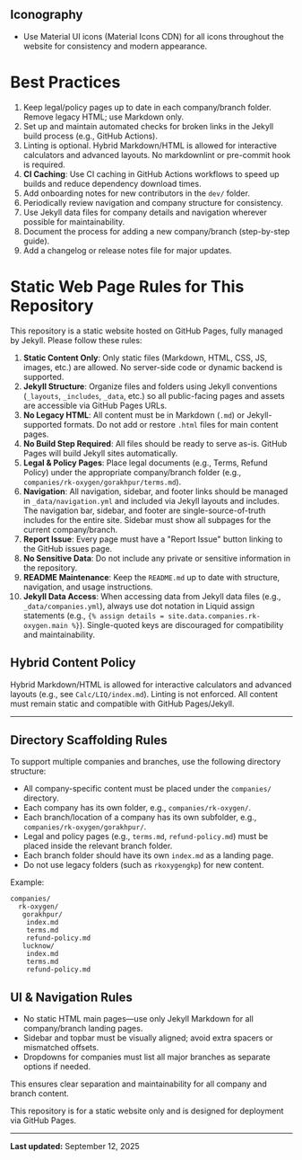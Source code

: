 ## Iconography

- Use Material UI icons (Material Icons CDN) for all icons throughout the website for consistency and modern appearance.

# Best Practices

1. Keep legal/policy pages up to date in each company/branch folder. Remove legacy
  HTML; use Markdown only.
2. Set up and maintain automated checks for broken links in the Jekyll build process
  (e.g., GitHub Actions).
3. Linting is optional. Hybrid Markdown/HTML is allowed for interactive calculators and advanced layouts. No markdownlint or pre-commit hook is required.
11. **CI Caching**: Use CI caching in GitHub Actions workflows to speed up builds and reduce dependency download times.
4. Add onboarding notes for new contributors in the `dev/` folder.
5. Periodically review navigation and company structure for consistency.
6. Use Jekyll data files for company details and navigation wherever possible for
  maintainability.
7. Document the process for adding a new company/branch (step-by-step guide).
8. Add a changelog or release notes file for major updates.

# Static Web Page Rules for This Repository

This repository is a static website hosted on GitHub Pages, fully managed by Jekyll.
Please follow these rules:

1. **Static Content Only**: Only static files (Markdown, HTML, CSS, JS, images, etc.)
  are allowed. No server-side code or dynamic backend is supported.
2. **Jekyll Structure**: Organize files and folders using Jekyll conventions
  (`_layouts`, `_includes`, `_data`, etc.) so all public-facing pages and assets are
  accessible via GitHub Pages URLs.
3. **No Legacy HTML**: All content must be in Markdown (`.md`) or Jekyll-supported
  formats. Do not add or restore `.html` files for main content pages.
4. **No Build Step Required**: All files should be ready to serve as-is. GitHub Pages
  will build Jekyll sites automatically.
5. **Legal & Policy Pages**: Place legal documents (e.g., Terms, Refund Policy) under
  the appropriate company/branch folder (e.g.,
  `companies/rk-oxygen/gorakhpur/terms.md`).
6. **Navigation**: All navigation, sidebar, and footer links should be managed in
  `_data/navigation.yml` and included via Jekyll layouts and includes. The navigation
  bar, sidebar, and footer are single-source-of-truth includes for the entire site.
  Sidebar must show all subpages for the current company/branch.
7. **Report Issue**: Every page must have a "Report Issue" button linking to the
  GitHub issues page.
8. **No Sensitive Data**: Do not include any private or sensitive information in the
  repository.
9. **README Maintenance**: Keep the `README.md` up to date with structure, navigation,
  and usage instructions.
10. **Jekyll Data Access**: When accessing data from Jekyll data files (e.g.,
  `_data/companies.yml`), always use dot notation in Liquid assign statements (e.g.,
  `{% assign details = site.data.companies.rk-oxygen.main %}`). Single-quoted keys are discouraged for compatibility and maintainability.
## Hybrid Content Policy

Hybrid Markdown/HTML is allowed for interactive calculators and advanced layouts (e.g., see `Calc/LIQ/index.md`). Linting is not enforced. All content must remain static and compatible with GitHub Pages/Jekyll.

---

## Directory Scaffolding Rules

To support multiple companies and branches, use the following directory structure:

- All company-specific content must be placed under the `companies/` directory.
- Each company has its own folder, e.g., `companies/rk-oxygen/`.
- Each branch/location of a company has its own subfolder, e.g.,
  `companies/rk-oxygen/gorakhpur/`.
- Legal and policy pages (e.g., `terms.md`, `refund-policy.md`) must be placed inside
  the relevant branch folder.
- Each branch folder should have its own `index.md` as a landing page.
- Do not use legacy folders (such as `rkoxygengkp`) for new content.

Example:

```text
companies/
  rk-oxygen/
   gorakhpur/
    index.md
    terms.md
    refund-policy.md
   lucknow/
    index.md
    terms.md
    refund-policy.md
```


## UI & Navigation Rules

- No static HTML main pages—use only Jekyll Markdown for all company/branch landing pages.
- Sidebar and topbar must be visually aligned; avoid extra spacers or mismatched offsets.
- Dropdowns for companies must list all major branches as separate options if needed.

This ensures clear separation and maintainability for all company and branch content.

This repository is for a static website only and is designed for deployment via GitHub
Pages.

---

**Last updated:** September 12, 2025
